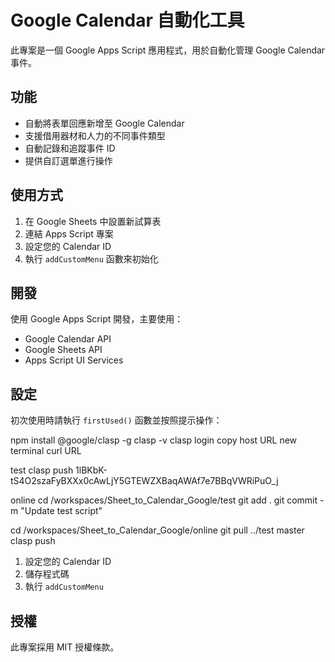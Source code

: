 
# Google Calendar 自動化工具

此專案是一個 Google Apps Script 應用程式，用於自動化管理 Google Calendar 事件。

## 功能

- 自動將表單回應新增至 Google Calendar
- 支援借用器材和人力的不同事件類型
- 自動記錄和追蹤事件 ID
- 提供自訂選單進行操作

## 使用方式

1. 在 Google Sheets 中設置新試算表
2. 連結 Apps Script 專案
3. 設定您的 Calendar ID
4. 執行 `addCustomMenu` 函數來初始化

## 開發

使用 Google Apps Script 開發，主要使用：

- Google Calendar API
- Google Sheets API
- Apps Script UI Services

## 設定

初次使用時請執行 `firstUsed()` 函數並按照提示操作：

npm install @google/clasp -g
clasp -v
clasp login
copy host URL
new terminal
curl URL

test
clasp push 1lBKbK-tS4O2szaFyBXXx0cAwLjY5GTEWZXBaqAWAf7e7BBqVWRiPuO_j


online
cd /workspaces/Sheet_to_Calendar_Google/test
git add .
git commit -m "Update test script"

cd /workspaces/Sheet_to_Calendar_Google/online
git pull ../test master
clasp push



1. 設定您的 Calendar ID
2. 儲存程式碼
3. 執行 `addCustomMenu`

## 授權

此專案採用 MIT 授權條款。